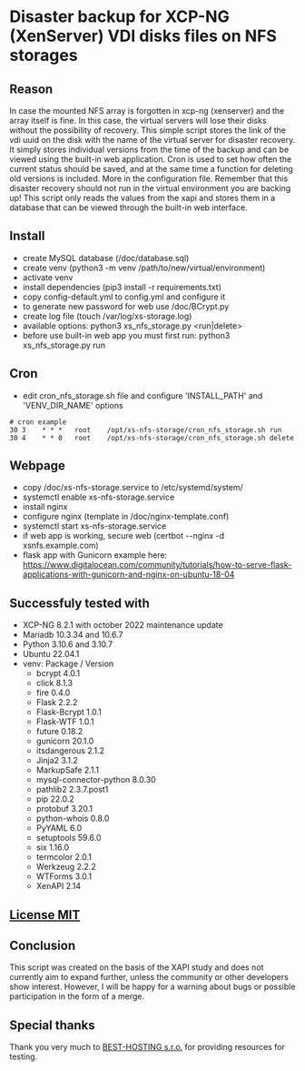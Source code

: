# Disaster backup for XCP-NG (XenServer) VDI disks files on NFS storages

## Reason

In case the mounted NFS array is forgotten in xcp-ng (xenserver) and the array itself is fine. In this case, the virtual servers will lose their disks without the possibility of recovery. This simple script stores the link of the vdi uuid on the disk with the name of the virtual server for disaster recovery. It simply stores individual versions from the time of the backup and can be viewed using the built-in web application. Cron is used to set how often the current status should be saved, and at the same time a function for deleting old versions is included. More in the configuration file. Remember that this disaster recovery should not run in the virtual environment you are backing up! This script only reads the values from the xapi and stores them in a database that can be viewed through the built-in web interface.

## Install

- create MySQL database (/doc/database.sql)
- create venv (python3 -m venv /path/to/new/virtual/environment)
- activate venv
- install dependencies (pip3 install -r requirements.txt)
- copy config-default.yml to config.yml and configure it
- to generate new password for web use /doc/BCrypt.py
- create log file (touch /var/log/xs-storage.log)
- available options: python3 xs_nfs_storage.py <run|delete>
- before use built-in web app you must first run: python3 xs_nfs_storage.py run

## Cron
- edit cron_nfs_storage.sh file and configure 'INSTALL_PATH' and 'VENV_DIR_NAME' options
```
# cron example
30 3    * * *   root    /opt/xs-nfs-storage/cron_nfs_storage.sh run
30 4    * * 0   root    /opt/xs-nfs-storage/cron_nfs_storage.sh delete
```

## Webpage

- copy /doc/xs-nfs-storage.service to /etc/systemd/system/
- systemctl enable xs-nfs-storage.service
- install nginx
- configure nginx (template in /doc/nginx-template.conf)
- systemctl start xs-nfs-storage.service
- if web app is working, secure web (certbot --nginx -d xsnfs.example.com)
- flask app with Gunicorn example here: https://www.digitalocean.com/community/tutorials/how-to-serve-flask-applications-with-gunicorn-and-nginx-on-ubuntu-18-04

## Successfuly tested with
- XCP-NG 8.2.1 with october 2022 maintenance update
- Mariadb 10.3.34 and 10.6.7
- Python 3.10.6 and 3.10.7
- Ubuntu 22.04.1
- venv: Package / Version
  - bcrypt                 4.0.1
  - click                  8.1.3
  - fire                   0.4.0
  - Flask                  2.2.2
  - Flask-Bcrypt           1.0.1
  - Flask-WTF              1.0.1
  - future                 0.18.2
  - gunicorn               20.1.0
  - itsdangerous           2.1.2
  - Jinja2                 3.1.2
  - MarkupSafe             2.1.1
  - mysql-connector-python 8.0.30
  - pathlib2               2.3.7.post1
  - pip                    22.0.2
  - protobuf               3.20.1
  - python-whois           0.8.0
  - PyYAML                 6.0
  - setuptools             59.6.0
  - six                    1.16.0
  - termcolor              2.0.1
  - Werkzeug               2.2.2
  - WTForms                3.0.1
  - XenAPI                 2.14

## [License MIT](license.txt)

## Conclusion
This script was created on the basis of the XAPI study and does not currently aim to expand further, unless the community or other developers show interest. However, I will be happy for a warning about bugs or possible participation in the form of a merge.

## Special thanks
Thank you very much to [BEST-HOSTING s.r.o.](https://best-hosting.cz) for providing resources for testing.